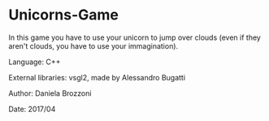 # Unicorns-Game
In this game you have to use your unicorn to jump over clouds (even if they aren't clouds, you have to use your immagination). 

Language: C++

External libraries: vsgl2, made by Alessandro Bugatti

Author: Daniela Brozzoni

Date: 2017/04
